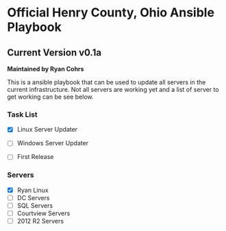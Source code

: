 # Official Henry County, Ohio Ansible Playbook
## Current Version v0.1a
**Maintained by Ryan Cohrs**

This is a ansible playbook that can be used to update all servers in the current infrastructure.  Not all servers are working yet and a list of server to get working can be see below.


### Task List
-   [x] Linux Server Updater
-   [ ] Windows Server Updater
-   [ ] First Release



### Servers
-   [x] Ryan Linux
-   [ ] DC Servers
-   [ ] SQL Servers
-   [ ] Courtview Servers
-   [ ] 2012 R2 Servers